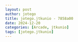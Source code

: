 ```yaml
---
layout: post
author: jotego
title: jotego.jtkunio - 7858a00
date: 2024-12-20
categories: [Arcade, jtkunio]
tags: [jotego.jtkunio]
---
```


